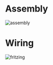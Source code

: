 # Assembly
![assembly](https://raw.githubusercontent.com/resin-io-playground/boombeastic/master/docs/photos/20160830_221450.jpg)
# Wiring

![fritzing](https://raw.githubusercontent.com/resin-io-playground/boombeastic/master/docs/fritzing/boombeastic_bb.png)
